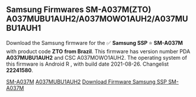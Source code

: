 <h2>Samsung Firmwares SM-A037M(ZTO) A037MUBU1AUH2/A037MOWO1AUH2/A037MUBU1AUH1</h2>
Download the Samsung firmware for the ✅ <strong>Samsung SSP </strong> ⭐ <strong>SM-A037M</strong> with product code <strong>ZTO</strong> <strong> from Brazil</strong>. This firmware has version number PDA <strong>A037MUBU1AUH2</strong> and CSC A037MOWO1AUH2. The operating system of this firmware is Android R , with build date 2021-08-26. Changelist <strong>22241580</strong>.


[SM-A037M](https://samfirm.shop/samsung/model/SM-A037M)
[A037MUBU1AUH2](https://samfirm.shop/samsung/pda/A037MUBU1AUH2)
[Download Firmware Samsung SSP SM-A037M](https://samfirm.shop/samsung/firmware/452933)
